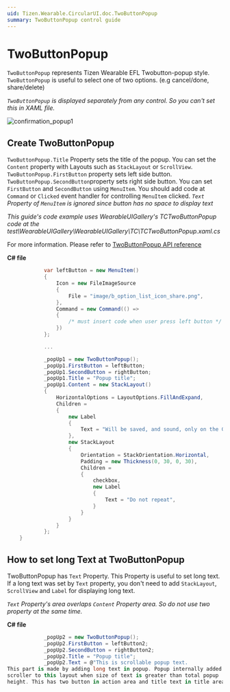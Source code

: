 ```yaml
---
uid: Tizen.Wearable.CircularUI.doc.TwoButtonPopup
summary: TwoButtonPopup control guide
---
```


# TwoButtonPopup
`TwoButtonPopup` represents Tizen Wearable EFL Twobutton-popup style. `TwoButtonPopup` is useful to select one of two options. (e.g  cancel/done, share/delete)

*`TwoButtonPopup` is displayed separately from any control. So you can't set this in XAML file.*

![confirmation_popup1](data/confirmation_popup1.png)

## Create TwoButtonPopup
`TwoButtonPopup.Title` Property sets the title of the popup. You can set the `Content` property with Layouts such as `StackLayout` or `ScrollView`.
`TwoButtonPopup.FirstButton` property sets left side button. `TwoButtonPopup.SecondButton`property sets right side button. You can set` FirstButton` and `SecondButton` using `MenuItem`. You should add code at `Command` or `Clicked` event handler for controlling `MenuItem` clicked.
*`Text` Property of `MenuItem` is ignored since button has no space to display text*

_This guide's code example uses WearableUIGallery's TCTwoButtonPopup code at the test\WearableUIGallery\WearableUIGallery\TC\TCTwoButtonPopup.xaml.cs_

For more information. Please refer to [TwoButtonPopup  API reference](https://samsung.github.io/Tizen.CircularUI/api/Tizen.Wearable.CircularUI.Forms.TwoButtonPopup.html)

**C# file**
```cs
            var leftButton = new MenuItem()
            {
                Icon = new FileImageSource
                {
                    File = "image/b_option_list_icon_share.png",
                },
                Command = new Command(() =>
                {
                    /* must insert code when user press left button */
                })
            };

            ...

            _popUp1 = new TwoButtonPopup();
            _popUp1.FirstButton = leftButton;
            _popUp1.SecondButton = rightButton;
            _popUp1.Title = "Popup title";
            _popUp1.Content = new StackLayout()
            {
                HorizontalOptions = LayoutOptions.FillAndExpand,
                Children =
                {
                    new Label
                    {
                        Text = "Will be saved, and sound, only on the Gear.",
                    },
                    new StackLayout
                    {
                        Orientation = StackOrientation.Horizontal,
                        Padding = new Thickness(0, 30, 0, 30),
                        Children =
                        {
                            checkbox,
                            new Label
                            {
                                Text = "Do not repeat",
                            }
                        }
                    }
                }
            };
    }
```

## How to set long Text at TwoButtonPopup
TwoButtonPopup has `Text` Property. This Property is useful to set long text.
If a long text was set by `Text` property, you don't need to add `StackLayout`, `ScrollView` and `Label` for displaying long text.

*`Text` Property's area overlaps `Content` Property area. So do not use two property at the same time.*

**C# file**
```cs
            _popUp2 = new TwoButtonPopup();
            _popUp2.FirstButton = leftButton2;
            _popUp2.SecondButton = rightButton2;
            _popUp2.Title = "Popup title";
            _popUp2.Text = @"This is scrollable popup text.
This part is made by adding long text in popup. Popup internally added
scroller to this layout when size of text is greater than total popup
height. This has two button in action area and title text in title area";
```